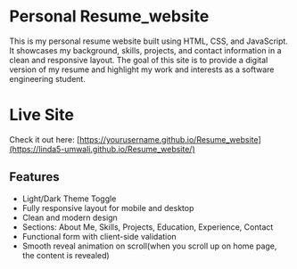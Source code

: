 # Personal Resume_website
This is my personal resume website built using HTML, CSS, and JavaScript. It showcases my background, skills, projects, and contact information in a clean and responsive layout. The goal of this site is to provide a digital version of my resume and highlight my work and interests as a software engineering student.

# Live Site

Check it out here: [https://yourusername.github.io/Resume_website](https://linda5-umwali.github.io/Resume_website/)

## Features

- Light/Dark Theme Toggle
- Fully responsive layout for mobile and desktop
- Clean and modern design
- Sections: About Me, Skills, Projects, Education, Experience, Contact
- Functional form with client-side validation
- Smooth reveal animation on scroll(when you scroll up on home page, the content is revealed)



